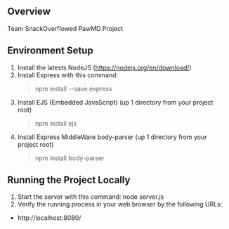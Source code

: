 Overview
--------

Team SnackOverflowed PawMD Project

Environment Setup
-----------------

1. Install the latests NodeJS (https://nodejs.org/en/download/)
2. Install Express with this command: 
	>npm install --save express
3. Install  EJS (Embedded JavaScript) (up 1 directory from your project root)
	>npm install ejs
3. Install  Express MiddleWare body-parser (up 1 directory from your project root)
	>npm install body-parser


Running the Project Locally
----------------------------------------
1. Start the server with this command: node server.js
2. Verify the running process in your web browser by the following URLs:

- http://localhost:8080/


